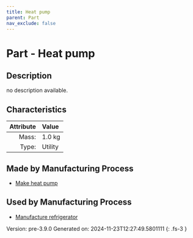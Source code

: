 ```yaml
---
title: Heat pump
parent: Part
nav_exclude: false
---
```

# Part - Heat pump

## Description
no description available.

## Characteristics

| Attribute      | Value |
|--------:|:------|
|Mass:|1.0 kg|
|Type:|Utility|

## Made by Manufacturing Process

- [Make heat pump](../process/make-heat-pump.html)

## Used by Manufacturing Process

- [Manufacture refrigerator](../process/manufacture-refrigerator.html)


Version: pre-3.9.0 Generated on: 2024-11-23T12:27:49.5801111
{: .fs-3 }


